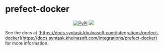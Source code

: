 # prefect-docker

<p align="center">
    <a href="https://pypi.python.org/pypi/prefect-docker/" alt="PyPI version">
        <img alt="PyPI" src="https://img.shields.io/pypi/v/prefect-docker?color=26272B&labelColor=090422"></a>
    <a href="https://pepy.tech/badge/prefect-docker/" alt="Downloads">
        <img src="https://img.shields.io/pypi/dm/prefect-docker?color=26272B&labelColor=090422" /></a>
</p>

See the docs at [https://docs.syntask.khulnasoft.com/integrations/prefect-docker](https://docs.syntask.khulnasoft.com/integrations/prefect-docker) for more information.
